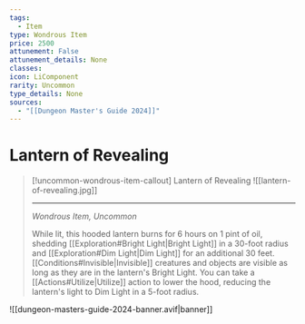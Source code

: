 ```yaml
---
tags:
  - Item
type: Wondrous Item
price: 2500
attunement: False
attunement_details: None
classes:
icon: LiComponent
rarity: Uncommon
type_details: None
sources: 
  - "[[Dungeon Master's Guide 2024]]"
---
```

# Lantern of Revealing
>[!uncommon-wondrous-item-callout] Lantern of Revealing
>![[lantern-of-revealing.jpg]]
>
>- - -
>_Wondrous Item, Uncommon_
>
>While lit, this hooded lantern burns for 6 hours on 1 pint of oil, shedding [[Exploration#Bright Light\|Bright Light]] in a 30-foot radius and [[Exploration#Dim Light\|Dim Light]] for an additional 30 feet. [[Conditions#Invisible\|Invisible]] creatures and objects are visible as long as they are in the lantern's Bright Light. You can take a [[Actions#Utilize\|Utilize]] action to lower the hood, reducing the lantern's light to Dim Light in a 5-foot radius.

![[dungeon-masters-guide-2024-banner.avif|banner]]